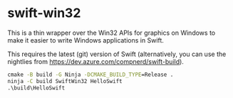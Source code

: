 # swift-win32

This is a thin wrapper over the Win32 APIs for graphics on Windows to make it
easier to write Windows applications in Swift.

This requires the latest (git) version of Swift (alternatively, you can use the
nightlies from https://dev.azure.com/compnerd/swift-build).

```cmd
cmake -B build -G Ninja -DCMAKE_BUILD_TYPE=Release .
ninja -C build SwiftWin32 HelloSwift
.\build\HelloSwift
```


